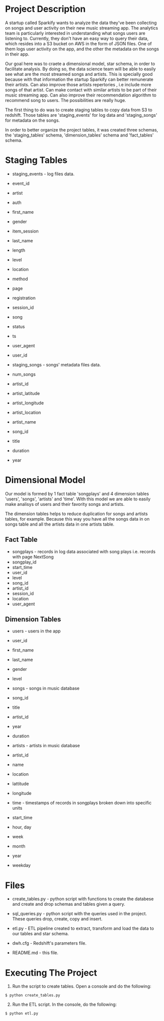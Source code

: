 # Project Description

A startup called Sparkify wants to analyze the data they've been collecting on songs and user activity on their new music streaming app. The analytics team is particularly interested in understanding what songs users are listening to. Currently, they don't have an easy way to query their data, which resides into a S3 bucket on AWS in the form of JSON files. One of them logs user activity on the app, and the other the metadata on the songs in their app.

Our goal here was to craete a dimensional model, star schema, in order to facilitate analysis.  By doing so, the data science team will be able to easily see what are the most streamed songs and artists. This is specially good because with that information the startup Sparkify can better remunerate their artists. Can also improve those artists repertories , i.e include more songs of that artist. Can make contact with similar artists to be part of their music streaming app. Can also improve their recommendation algorithm to recommend song to users. The possibilities are really huge.

The first thing to do was to create staging tables to copy data from S3 to redshift. Those tables are 'staging_events' for log data and 'staging_songs' for metadata on the songs.

In order to better organize the project tables, it was created three schemas, the 'staging_tables' schema, 'dimension_tables' schema and 'fact_tables' schema.

# Staging Tables

- staging_events - log files data.
 - event_id
 - artist
 - auth
 - first_name
 - gender
 - item_session
 - last_name
 - length
 - level
 - location
 - method
 - page
 - registration
 - session_id
 - song 
 - status
 - ts
 - user_agent
 - user_id


- staging_songs - songs' metadata files data.
 - num_songs
 - artist_id
 - artist_latitude
 - artist_longitude
 - artist_location
 - artist_name
 - song_id
 - title
 - duration
 - year

# Dimensional Model

Our model is formed by 1 fact table 'songplays' and 4 dimension tables 'users', 'songs', 'artists' and 'time'. With this model we are able to easily make analisys of users and their favority songs and artists. 

The dimension tables helps to reduce duplication for songs and artists tables, for example. Because this way you have all the songs data in on songs table and all the artists data in one artists table.

## Fact Table

- songplays - records in log data associated with song plays i.e. records with page NextSong
 - songplay_id
 - start_time
 - user_id
 - level
 - song_id
 - artist_id
 - session_id
 - location
 - user_agent

## Dimension Tables

- users - users in the app
 - user_id
 - first_name
 - last_name
 - gender
 - level
 
 
- songs - songs in music database
 - song_id
 - title
 - artist_id
 - year
 - duration
 
 
- artists - artists in music database
 - artist_id
 - name
 - location
 - lattitude
 - longitude
    
    
- time - timestamps of records in songplays broken down into specific units
 - start_time
 - hour, day
 - week
 - month
 - year
 - weekday


# Files

- create_tables.py - python script with functions to create the databese and create and drop schemas and tables given a query.

- sql_queries.py - python script with the queries used in the project. These queries drop, create, copy and insert.

- etl.py - ETL pipeline created to extract, transform and load the data to our tables and star schema.

- dwh.cfg - Redshift's parameters file.

- README.md - this file.

# Executing The Project

1. Run the script to create tables. Open a console and do the following:

```shell
$ python create_tables.py
```

2. Run the ETL script. In the console, do the following:

```shell
$ python etl.py
```

